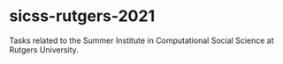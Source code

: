# sicss-rutgers-2021
Tasks related to the Summer Institute in Computational Social Science at Rutgers University. 
